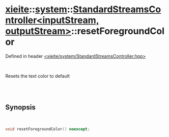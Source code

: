 # [xieite](../../xieite.md)::[system](../../system.md)::[StandardStreamsController<inputStream, outputStream>](../StandardStreamsController.md)::resetForegroundColor
Defined in header [<xieite/system/StandardStreamsController.hpp>](../../../include/xieite/system/StandardStreamsController.hpp)

<br/>

Resets the text color to default

<br/><br/>

## Synopsis

<br/>

```cpp
void resetForegroundColor() noexcept;
```
